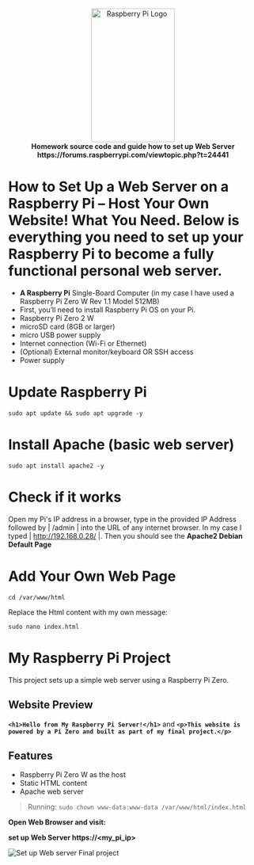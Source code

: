 <!-- markdownlint-configure-file { "MD004": { "style": "consistent" } } -->
<!-- markdownlint-disable MD033 -->
#

<p align="center">
<img src="https://upload.wikimedia.org/wikipedia/en/thumb/c/cb/Raspberry_Pi_Logo.svg/512px-Raspberry_Pi_Logo.svg.png" 
     alt="Raspberry Pi Logo" width="168" height="270">
  <br>
  <strong>Homework source code and guide how to set up Web Server  https://forums.raspberrypi.com/viewtopic.php?t=24441</strong>
</p>

<!-- markdownlint-enable MD033 -->

# How to Set Up a Web Server on a Raspberry Pi – Host Your Own Website! What You Need. Below is everything you need to set up your Raspberry Pi to become a fully functional personal web server.


- **A Raspberry Pi** Single-Board Computer (in my case I have used a Raspberry Pi Zero W Rev 1.1 Model 512MB)
- First, you’ll need to install Raspberry Pi OS on your Pi.
- Raspberry Pi Zero 2 W
- microSD card (8GB or larger)
- micro USB power supply
- Internet connection (Wi-Fi or Ethernet)
- (Optional) External monitor/keyboard OR SSH access
- Power supply


 # Update Raspberry Pi
 
`sudo apt update && sudo apt upgrade -y`
 
# Install Apache (basic web server)

`sudo apt install apache2 -y`


# Check if it works
Open my Pi's IP address in a browser, type in the provided IP Address followed by | /admin | into the URL of any internet browser. In my case I typed | http://192.168.0.28/ |. Then you should see the **Apache2 Debian Default Page**

# Add Your Own Web Page

`cd /var/www/html`

Replace the Html content with my own message:

`sudo nano index.html`

# My Raspberry Pi Project
This project sets up a simple web server using a Raspberry Pi Zero.
## Website Preview

**`<h1>Hello from My Raspberry Pi Server!</h1>`** and **`<p>This website is powered by a Pi Zero and built as part of my final project.</p>`**

## Features

- Raspberry Pi Zero W as the host
- Static HTML content
- Apache web server
>Running:
>`sudo chown www-data:www-data /var/www/html/index.html`

**Open Web Browser and visit:**

 <strong> set up Web Server  https://<my_pi_ip></strong>

 ![Set up Web server Final project](https://github.com/user-attachments/assets/31850eae-317d-4678-892f-3cbf335075d3)

